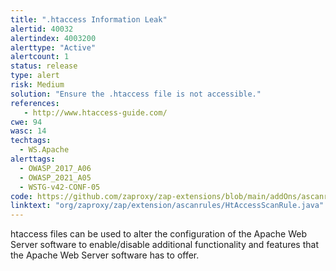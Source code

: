 ```yaml
---
title: ".htaccess Information Leak"
alertid: 40032
alertindex: 4003200
alerttype: "Active"
alertcount: 1
status: release
type: alert
risk: Medium
solution: "Ensure the .htaccess file is not accessible."
references:
   - http://www.htaccess-guide.com/
cwe: 94
wasc: 14
techtags: 
  - WS.Apache
alerttags: 
  - OWASP_2017_A06
  - OWASP_2021_A05
  - WSTG-v42-CONF-05
code: https://github.com/zaproxy/zap-extensions/blob/main/addOns/ascanrules/src/main/java/org/zaproxy/zap/extension/ascanrules/HtAccessScanRule.java
linktext: "org/zaproxy/zap/extension/ascanrules/HtAccessScanRule.java"
---
```

htaccess files can be used to alter the configuration of the Apache Web Server software to enable/disable additional functionality and features that the Apache Web Server software has to offer. 
